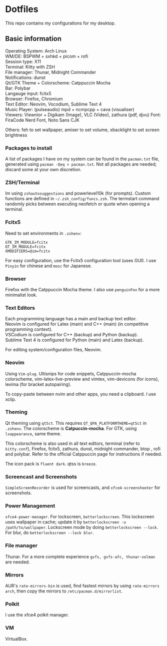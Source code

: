 # Dotfiles
This repo contains my configurations for my desktop.



## Basic information
Operating System: Arch Linux \
WM/DE: BSPWM + sxhkd + picom + rofi\
Session type: X11 \
Terminal: Kitty with ZSH\
File manager: Thunar, Midnight Commander \
Notifications: dunst \
Qt/GTK Theme + Colorscheme: Catppuccin Mocha \
Bar: Polybar \
Langauge input: fcitx5 \
Browser: Firefox, Chromium\
Text Editor: Neovim, Vscodium, Sublime Text 4 \
Music Player: (pulseaudio) mpd + ncmpcpp + cava (visualiser)\
Viewers: Viewnior + Digikam (Image), VLC (Video), zathura (pdf, djvu)
Font: FiraCode Nerd Font, Noto Sans CJK

Others:
feh to set wallpaper,
amixer to set volume,
xbacklight to set screen brightness

### Packages to install
A list of packages I have on my system can be found in the ```pacman.txt```
file, generated using
```pacman -Qeq > pacman.txt```.
Not all packages are needed;
discard some at your own discretion.

### ZSH/Terminal
Im using ```zshautosuggestions``` and powerlevel10k (for prompts).
Custom functions are defined in ```~/.zsh_config/funcs.zsh```.
The termstart command randomly picks
between executing neofetch or quote 
when opening a terminal.

### Fcitx5
Need to set environments in ```.zshenv```:
```
GTK_IM_MODULE=fcitx
QT_IM_MODULE=fcitx
XMODIFIERS=@im=fcitx
```
For easy configuration, use the Fcitx5 configuration tool (uses GUI).
I use ```Pinyin``` for chinese and ```mosc``` for Japanese.

### Browser
Firefox with the Catppuccin Mocha theme.
I also use ```penguinFox``` for a more minimalist look.

### Text Editors
Each programming language has a main and backup text editor. \
Neovim is configured for Latex (main) and C++ (main) (in competitive programming context). \
VSCodium is configured for C++ (backup) and Python (backup). \
Sublime Text 4 is configured for Python (main) and Latex (backup).

For editing system/configuration files, Neovim.

### Neovim
Using ```Vim-plug```.
Ultisnips for code snippets,
Catppuccin-mocha colorscheme,
vim-latex-live-preview and vimtex,
vim-devicons (for icons),
lexima (for bracket autopairing).

To copy-paste between nvim and other apps,
you need a clipboard.
I use xclip.


### Theming
Qt theming using ```qt5ct```. This requires
```QT_QPA_PLATFORMTHEME=qt5ct```
in ```.zshenv```.
The colorscheme is **Catpuccin-mocha**.
For GTK, using
```lxappearance```,
same theme.

This colorscheme is also used in all
text editors, terminal (refer to ```kitty.conf```),
Firefox, fcitx5,
zathura, dunst, midnight commander, btop , rofi and polybar. 
Refer to the official Catppuccin page for instructions if needed.

The icon pack is ```fluent dark```.
qtss is ```breeze```.

### Screencast and Screenshots
```SimpleScreenRecorder``` is
used for screencasts,
and ```xfce4-screenshooter``` for 
screenshots.

### Power Management
```xfce4-power-manager```.
For lockscreen, ```betterlockscreen```.
This lockscreen uses wallpaper in cache;
update it by ```betterlockscreen -u /path/to/wallpaper```.
Lockscreen mode by doing
```betterlockscreen --lock```.
For blur, do
```betterlockscreen --lock blur```.

### File manager
Thunar. For a more complete experience
```gvfs, gvfs-afc, thunar-volman```
are needed.


### Mirrors
AUR's ```rate-mirrors-bin``` is used,
find fastest mirrors by using 
```rate-mirrors arch```,
then copy the mirrors to
```/etc/pacman.d/mirrorlist```.

### Polkit
I use the xfce4 polkit manager.

### VM
VirtualBox.








